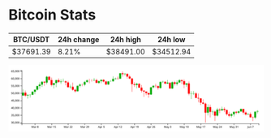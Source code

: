 # Bitcoin Stats

BTC/USDT|24h change|24h high|24h low|
|---|---|---|---|
|$37691.39|8.21%|$38491.00|$34512.94|

<img src="./chart.svg">
